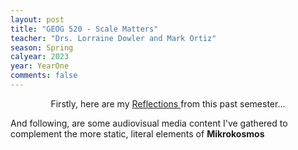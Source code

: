 ```yaml
---
layout: post
title: "GEOG 520 - Scale Matters"
teacher: "Drs. Lorraine Dowler and Mark Ortiz"
season: Spring
calyear: 2023
year: YearOne
comments: false
---
```

<p align="center">
Firstly, here are my <a class="btn zoombtn" href="{{ site.url }}YearOne/Spring2023/GEOG520/reflections">
     Reflections
     </a> 
from this past semester...<br/>

And following, are some audiovisual media content I've gathered to complement the more static, literal elements of <b>Mikrokosmos</b>
</p>

